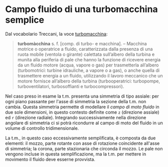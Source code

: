 # Campo fluido di una turbomacchina semplice
Dal vocabolario Treccani, la voce [turbomacchina](http://www.treccani.it/vocabolario/turbomacchina/):

> **turbomàcchina** s. f. [comp. di turbo- e macchina]. – Macchina motrice o operatrice a fluido, caratterizzata dalla presenza di una ruota mobile (ventola o girante) calettata sull’albero della turbina e munita alla periferia di pale che hanno la funzione di ricevere energia da un fluido motore (acqua, vapore o gas) per trasmetterla all’albero (turbomotrici: turbine idrauliche, a vapore o a gas), o anche quella di trasmettere energia a un fluido, utilizzando il lavoro meccanico che un motore fornisce all’albero della turbina (turbooperatrici: turbopompe, turboventilatori, turbosoffianti e turbocompressori).

Nel caso preso in esame la t.m. presenta una simmetria di tipo assiale: per ogni piano passante per l'asse di simmetria la sezione della t.m. non cambia. Questa simmetria permette di modellare il *campo di moto fluido* in due sole dimensioni, in questo contesto definite come `z` (direzione assiale) ed `r` (direzione radiale). Integrando successivamente nella direzione angolare di simmetria ci si potrà ricondurre al campo di moto del fluido in un volume di controllo tridimensionale.

La t.m., in questo caso eccessivamente semplificata, è composta da due elementi: il mozzo, parte rotante con asse di rotazione coincidente all'asse di simmetria; la corona, parte stazionaria che circonda il mozzo. Le pale non vengono incluse in questa semplificazione, ma la t.m. per mettere in movimento il fluido deve esserne provvista.
